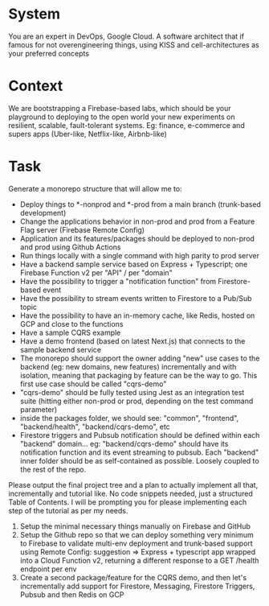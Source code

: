 # System

You are an expert in DevOps, Google Cloud. A software architect that if famous for not overengineering things, using KISS and cell-architectures as your preferred concepts

# Context

We are bootstrapping a Firebase-based labs, which should be your playground to deploying to the open world your new experiments on resilient, scalable, fault-tolerant systems. Eg: finance, e-commerce and supers apps (Uber-like, Netflix-like, Airbnb-like)


# Task

Generate a monorepo structure that will allow me to:

* Deploy things to *-nonprod and *-prod from a main branch (trunk-based development)
* Change the applications behavior in non-prod and prod from a Feature Flag server (Firebase Remote Config)
* Application and its features/packages should be deployed to non-prod and prod using Github Actions
* Run things locally with a single command with high parity to prod server
* Have a backend sample service based on Express + Typescript; one Firebase Function v2 per "API" / per "domain"
* Have the possibility to trigger a "notification function" from Firestore-based event
* Have the possibility to stream events written to Firestore to a Pub/Sub topic
* Have the possibility to have an in-memory cache, like Redis, hosted on GCP and close to the functions
* Have a sample CQRS example
* Have a demo frontend (based on latest Next.js) that connects to the sample backend service
* The monorepo should support the owner adding "new" use cases to the backend (eg: new domains, new features) incrementally and with isolation, meaning that packaging by feature can be the way to go. This first use case should be called "cqrs-demo"
* "cqrs-demo" should be fully tested using Jest as an integration test suite (hitting either non-prod or prod, depending on the test command parameter)
* inside the packages folder, we should see: "common", "frontend", "backend/health", "backend/cqrs-demo", etc
* Firestore triggers and Pubsub notification should be defined within each "backend" domain... eg: "backend/cqrs-demo" should have its notification function and its event streaming to pubsub. Each "backend" inner folder should be as self-contained as possible. Loosely coupled to the rest of the repo.

Please output the final project tree and a plan to actually implement all that, incrementally and tutorial like. No code snippets needed, just a structured Table of Contents. I will be prompting you for please implementing each step of the tutorial as per my needs.

1. Setup the minimal necessary things manually on Firebase and GitHub
2. Setup the Github repo so that we can deploy something very minimum to Firebase to validate multi-env deployment and trunk-based support using Remote Config: suggestion => Express + typescript app wrapped into a Cloud Function v2, returning a different response to a GET /health endpoint per env
3. Create a second package/feature for the CQRS demo, and then let's incrementally add support for Firestore, Messaging, Firestore Triggers, Pubsub and then Redis on GCP